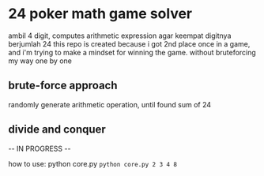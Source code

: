 # 24 poker math game solver 
ambil 4 digit, computes arithmetic expression agar keempat digitnya berjumlah 24 
this repo is created because i got 2nd place once in a game, and i'm trying to make a mindset for winning the game. without bruteforcing my way one by one

## brute-force approach
randomly generate arithmetic operation, until found sum of 24 


## divide and conquer 
-- IN PROGRESS -- 

how to use: 
python core.py <number1> <number2> <number3> <number4>
`python core.py 2 3 4 8`
